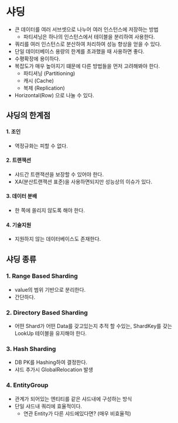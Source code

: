 # 샤딩
- 큰 데이터를 여러 서브셋으로 나누어 여러 인스턴스에 저장하는 방법
  - 파티셔닝은 하나의 인스턴스에서 테이블을 분리하여 사용한다.
- 쿼리를 여러 인스턴스로 분산하여 처리하여 성능 향상을 얻을 수 있다.
- 단일 데이터베이스 용량의 한계를 초과했을 때 사용하면 좋다.
- 수평확장에 용이하다.
- 복잡도가 매우 높아지기 떄문에 다른 방법들을 먼저 고려해봐야 한다.
  - 파티셔닝 (Partitioning)
  - 캐시 (Cache)
  - 복제 (Replication)
- Horizontal(Row) 으로 나눌 수 있다.

## 샤딩의 한계점

#### 1. 조인
- 역정규화는 피할 수 없다.

#### 2. 트랜잭션
- 샤드간 트랜잭션을 보장할 수 있어야 한다.
- XA(분산트랜잭션 표준)을 사용하면되지만 성능상의 이슈가 있다.

#### 3. 데이터 분배
- 한 쪽에 쏠리지 않도록 해야 한다.

#### 4. 기술지원
- 지원하지 않는 데이터베이스도 존재한다.

## 샤딩 종류

### 1. Range Based Sharding
- value의 범위 기반으로 분리한다.
- 간단하다.

### 2. Directory Based Sharding
- 어떤 Shard가 어떤 Data를 갖고있는지 추적 할 수있는, ShardKey를 갖는 LookUp 테이블을 유지해야 한다.

### 3. Hash Sharding
- DB PK를 Hashing하여 결정한다.
- 샤드 추가시 GlobalRelocation 발생

### 4. EntityGroup
- 관계가 되어있는 엔티티를 같은 샤드내에 구성하는 방식
- 단일 샤드내 쿼리에 효율적이다.
  -  연관 Entity가 다른 샤드에있다면? (매우 비효율적)